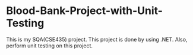 # Blood-Bank-Project-with-Unit-Testing
This is my SQA(CSE435) project. This project is done by using .NET. Also, perform unit testing on this project.

